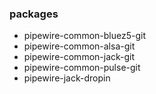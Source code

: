 ### packages

- pipewire-common-bluez5-git
- pipewire-common-alsa-git
- pipewire-common-jack-git
- pipewire-common-pulse-git
- pipewire-jack-dropin

